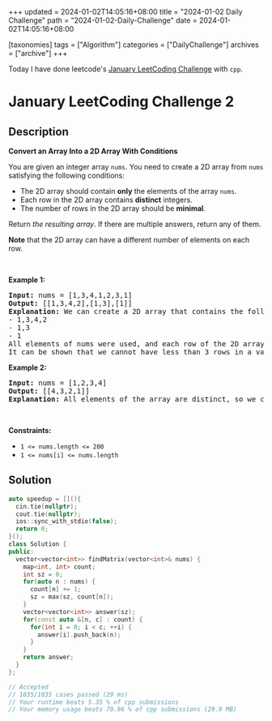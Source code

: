 +++
updated = 2024-01-02T14:05:16+08:00
title = "2024-01-02 Daily Challenge"
path = "2024-01-02-Daily-Challenge"
date = 2024-01-02T14:05:16+08:00

[taxonomies]
tags = ["Algorithm"]
categories = ["DailyChallenge"]
archives = ["archive"]
+++

Today I have done leetcode's [January LeetCoding Challenge](https://leetcode.com/problems/convert-an-array-into-a-2d-array-with-conditions/) with `cpp`.

<!-- more -->

# January LeetCoding Challenge 2

## Description

**Convert an Array Into a 2D Array With Conditions**

<p>You are given an integer array <code>nums</code>. You need to create a 2D array from <code>nums</code> satisfying the following conditions:</p>

<ul>
	<li>The 2D array should contain <strong>only</strong> the elements of the array <code>nums</code>.</li>
	<li>Each row in the 2D array contains <strong>distinct</strong> integers.</li>
	<li>The number of rows in the 2D array should be <strong>minimal</strong>.</li>
</ul>

<p>Return <em>the resulting array</em>. If there are multiple answers, return any of them.</p>

<p><strong>Note</strong> that the 2D array can have a different number of elements on each row.</p>

<p>&nbsp;</p>
<p><strong class="example">Example 1:</strong></p>

<pre>
<strong>Input:</strong> nums = [1,3,4,1,2,3,1]
<strong>Output:</strong> [[1,3,4,2],[1,3],[1]]
<strong>Explanation:</strong> We can create a 2D array that contains the following rows:
- 1,3,4,2
- 1,3
- 1
All elements of nums were used, and each row of the 2D array contains distinct integers, so it is a valid answer.
It can be shown that we cannot have less than 3 rows in a valid array.</pre>

<p><strong class="example">Example 2:</strong></p>

<pre>
<strong>Input:</strong> nums = [1,2,3,4]
<strong>Output:</strong> [[4,3,2,1]]
<strong>Explanation:</strong> All elements of the array are distinct, so we can keep all of them in the first row of the 2D array.
</pre>

<p>&nbsp;</p>
<p><strong>Constraints:</strong></p>

<ul>
	<li><code>1 &lt;= nums.length &lt;= 200</code></li>
	<li><code>1 &lt;= nums[i] &lt;= nums.length</code></li>
</ul>


## Solution

``` cpp
auto speedup = [](){
  cin.tie(nullptr);
  cout.tie(nullptr);
  ios::sync_with_stdio(false);
  return 0;
}();
class Solution {
public:
  vector<vector<int>> findMatrix(vector<int>& nums) {
    map<int, int> count;
    int sz = 0;
    for(auto n : nums) {
      count[n] += 1;
      sz = max(sz, count[n]);
    }
    vector<vector<int>> answer(sz);
    for(const auto &[n, c] : count) {
      for(int i = 0; i < c; ++i) {
        answer[i].push_back(n);
      }
    }
    return answer;
  }
};

// Accepted
// 1035/1035 cases passed (29 ms)
// Your runtime beats 5.35 % of cpp submissions
// Your memory usage beats 70.96 % of cpp submissions (29.9 MB)
```

